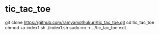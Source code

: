 # tic_tac_toe
git clone https://github.com/ramyamothukuri/tic_tac_toe.git
cd tic_tac_toe
chmod +x index1.sh
./index1.sh
sudo rm -r ../tic_tac_toe
exit
